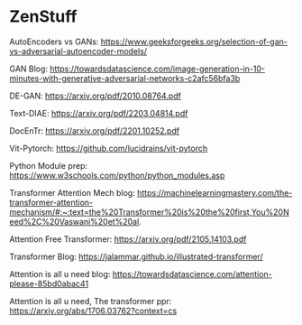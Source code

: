 # ZenStuff


AutoEncoders vs GANs: https://www.geeksforgeeks.org/selection-of-gan-vs-adversarial-autoencoder-models/

GAN Blog: https://towardsdatascience.com/image-generation-in-10-minutes-with-generative-adversarial-networks-c2afc56bfa3b

DE-GAN: https://arxiv.org/pdf/2010.08764.pdf

Text-DIAE: https://arxiv.org/pdf/2203.04814.pdf

DocEnTr: https://arxiv.org/pdf/2201.10252.pdf

Vit-Pytorch: https://github.com/lucidrains/vit-pytorch

Python Module prep: https://www.w3schools.com/python/python_modules.asp

Transformer Attention Mech blog: https://machinelearningmastery.com/the-transformer-attention-mechanism/#:~:text=the%20Transformer%20is%20the%20first,You%20Need%2C%20Vaswani%20et%20al.

Attention Free Transformer: https://arxiv.org/pdf/2105.14103.pdf

Transformer Blog: https://jalammar.github.io/illustrated-transformer/

Attention is all u need blog: https://towardsdatascience.com/attention-please-85bd0abac41

Attention is all u need, The transformer ppr: https://arxiv.org/abs/1706.03762?context=cs




